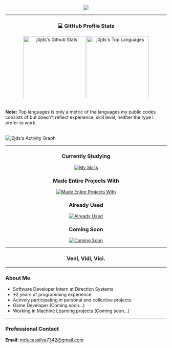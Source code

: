 <p align="center"><img src="https://readme-typing-svg.demolab.com?font=Moderustic&weight=500&size=25&pause=1000&color=5CB3FF&center=true&vCenter=true&width=435&separator=%3C&lines=Full+Stack+Developer%3C%2B2+Years++of+Coding+Experience%3CAlways+Learning%3C;)"/></p>

<hr>

<h3 align="center">💻 GitHub Profile Stats</h3>

<div align="center"> 
 <img alt="j0jds's Github Stats" src="https://github-readme-stats.vercel.app/api?username=j0jds&theme=github_dark&show_icons=true" height="194 px"/>
 <img alt="j0jds's Top Languages" src="https://github-readme-stats.vercel.app/api/top-langs/?username=j0jds&layout=compact&theme=github_dark" height="194 px"/>  
</div>

<br>

  <b>Note:</b> Top languages ​​is only a metric of the languages ​​my public codes consists of but doesn't reflect experience, skill level, neither the type I prefer to work.

<br>

  <img alt="j0jds's Activity Graph" src="https://github-readme-activity-graph.vercel.app/graph?username=j0jds&theme=github-dark" align="center"/>

<br>

<hr>

<div align="center"> 
<h3><b>Currently Studying</b></h3>

[![My Skills](https://skillicons.dev/icons?i=angular,js,ts,tailwind,scss,vue,bootstrap,php)](https://skillicons.dev)

<h3><b>Made Entire Projects With</b></h3>

[![Made Entire Projects With](https://skillicons.dev/icons?i=python,css,flask,html,sqlite,js,kotlin,java)](https://skillicons.dev)

<h3><b>Already Used</b></h3>

[![Already Used](https://skillicons.dev/icons?i=arduino,nodejs,c)](https://skillicons.dev)

<h3><b>Coming Soon</b></h3>

[![Coming Soon](https://skillicons.dev/icons?i=cs,mysql,dotnet,spring,ruby,rails,react,mongodb,laravel,postgresql)](https://skillicons.dev)
</div>
  
<!--  
<hr>

<p align="center"><img alt="j0jds's Streak Stats" src="https://streak-stats.demolab.com?user=j0jds&theme=github-dark-blue" alt="GitHub Streak"></p> 
-->

<hr> 

<h3 align="center">Veni, Vidi, Vici.</h3>

<hr>
  
<h3><b>About Me</b></h3>
<ul>
  <li>Software Developer Intern at Direction Systems</li>
  <li>+2 years of programming experience</li>
  <li>Actively participating in personal and collective projects</li>
  <li>Game Developer (Coming soon...)</li>
  <li>Working in Machine Learning projects (Coming soon...)</li>
</ul>  

<hr>

<h3><b>Professional Contact</b></h3>

<b>Email:</b> [mrlucassilva7342@gmail.com](mailto:mrlucassilva7342@gmail.com)

